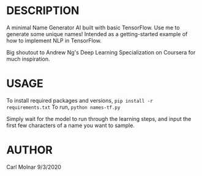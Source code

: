 # DESCRIPTION
A minimal Name Generator AI built with basic TensorFlow. Use me to generate some unique names! 
Intended as a getting-started example of how to implement NLP in TensorFlow.

Big shoutout to Andrew Ng's Deep Learning Specialization on Coursera for much inspiration.

# USAGE
To install required packages and versions, `pip install -r requirements.txt`
To run, `python names-tf.py`

Simply wait for the model to run through the learning steps, and input the first few characters of a name you 
want to sample.

# AUTHOR
Carl Molnar
9/3/2020
